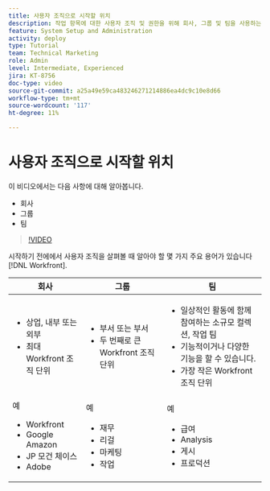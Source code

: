 ```yaml
---
title: 사용자 조직으로 시작할 위치
description: 작업 항목에 대한 사용자 조직 및 권한을 위해 회사, 그룹 및 팀을 사용하는 방법에 대해 알아봅니다.
feature: System Setup and Administration
activity: deploy
type: Tutorial
team: Technical Marketing
role: Admin
level: Intermediate, Experienced
jira: KT-8756
doc-type: video
source-git-commit: a25a49e59ca483246271214886ea4dc9c10e8d66
workflow-type: tm+mt
source-wordcount: '117'
ht-degree: 11%

---
```


# 사용자 조직으로 시작할 위치

이 비디오에서는 다음 사항에 대해 알아봅니다.

* 회사
* 그룹
* 팀

>[!VIDEO](https://video.tv.adobe.com/v/335068/?quality=12&learn=on)

시작하기 전에에서 사용자 조직을 살펴볼 때 알아야 할 몇 가지 주요 용어가 있습니다 [!DNL Workfront].

| 회사 | 그룹 | 팀 |
| --- | --- | --- |
| <ul><li>상업, 내부 또는 외부</li><li>최대 Workfront 조직 단위</li></ul> | <ul><li>부서 또는 부서</li><li>두 번째로 큰 Workfront 조직 단위</li></ul> | <ul><li>일상적인 활동에 함께 참여하는 소규모 컬렉션, 작업 팀</li><li>기능적이거나 다양한 기능을 할 수 있습니다.</li><li>가장 작은 Workfront 조직 단위</li></ul> |
| 예 <ul><li>Workfront</li><li>Google Amazon</li><li>JP 모건 체이스</li><li>Adobe</li></ul> | 예 <ul><li>재무</li><li>리걸</li><li>마케팅</li><li>작업</li></ul> | 예 <ul><li>급여</li><li>Analysis</li><li>게시</li><li>프로덕션</li></ul> |



